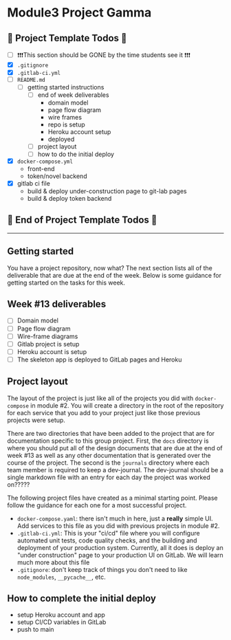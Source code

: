 # Module3 Project Gamma

## 🚧 Project Template Todos 🚧

- [ ] ❗❗❗This section should be GONE by the time students see it ❗❗❗
- [x] `.gitignore`
- [x] `.gitlab-ci.yml`
- [ ] `README.md`
  - [ ] getting started instructions
    - [ ] end of week deliverables
      - domain model
      - page flow diagram
      - wire frames
      - repo is setup
      - Heroku account setup
      - deployed
    - [ ] project layout
    - [ ] how to do the initial deploy
- [x] `docker-compose.yml`
  - front-end
  - token/novel backend
- [x] gitlab ci file
  - build & deploy under-construction page to git-lab pages
  - build & deploy token backend

## 🚧 End of Project Template Todos 🚧
---

## Getting started

You have a project repository, now what? The next section lists all of the deliverable that are due at the end of the week. Below is some guidance for getting started on the tasks for this week.

## Week #13 deliverables

- [ ] Domain model
- [ ] Page flow diagram
- [ ] Wire-frame diagrams
- [ ] Gitlab project is setup
- [ ] Heroku account is setup
- [ ] The skeleton app is deployed to GitLab pages and Heroku

## Project layout

The layout of the project is just like all of the projects you did with `docker-compose` in module #2. You will create a directory in the root of the repository for each service that you add to your project just like those previous projects were setup.

There are two directories that have been added to the project that are for documentation specific to this group project. First, the `docs` directory is where you should put all of the design documents that are due at the end of week #13 as well as any other documentation that is generated over the course of the project. The second is the `journals` directory where each team member is required to keep a dev-journal. The dev-journal should be a single markdown file with an entry for each day the project was worked on?????

The following project files have created as a minimal starting point. Please follow the guidance for each one for a most successful project.

- `docker-compose.yaml`: there isn't much in here, just a **really** simple UI. Add services to this file as you did with previous projects in module #2.
- `.gitlab-ci.yml`: This is your "ci/cd" file where you will configure
  automated unit tests, code quality checks, and the building and deployment
  of your production system. Currently, all it does is deploy an
  "under construction" page to your production UI on GitLab. We will learn
  much more about this file
- `.gitignore`: don't keep track of things you don't need to like
  `node_modules`, `__pycache__`, etc.

## How to complete the initial deploy

- setup Heroku account and app
- setup CI/CD variables in GitLab
- push to main
